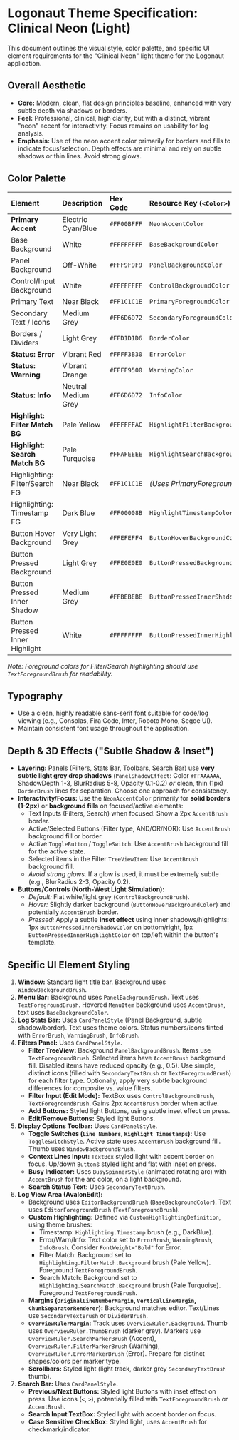 # Logonaut Theme Specification: Clinical Neon (Light)

This document outlines the visual style, color palette, and specific UI element requirements for the "Clinical Neon" light theme for the Logonaut application.

## Overall Aesthetic

-   **Core:** Modern, clean, flat design principles baseline, enhanced with very subtle depth via shadows or borders.
-   **Feel:** Professional, clinical, high clarity, but with a distinct, vibrant "neon" accent for interactivity. Focus remains on usability for log analysis.
-   **Emphasis:** Use of the neon accent color primarily for borders and fills to indicate focus/selection. Depth effects are minimal and rely on subtle shadows or thin lines. Avoid strong glows.

## Color Palette

| Element                           | Description           | Hex Code    | Resource Key (`<Color>`)          | Brush Key (`<SolidColorBrush>`)             |
| :-------------------------------- | :-------------------- | :---------- | :------------------------------ | :------------------------------------------ |
| **Primary Accent**                | Electric Cyan/Blue    | `#FF00BFFF` | `NeonAccentColor`               | `AccentBrush`                               |
| Base Background                   | White                 | `#FFFFFFFF` | `BaseBackgroundColor`           | `WindowBackgroundBrush`                     |
| Panel Background                  | Off-White             | `#FFF9F9F9` | `PanelBackgroundColor`          | `PanelBackgroundBrush`                      |
| Control/Input Background          | White                 | `#FFFFFFFF` | `ControlBackgroundColor`        | `ControlBackgroundBrush`                    |
| Primary Text                      | Near Black            | `#FF1C1C1E` | `PrimaryForegroundColor`        | `TextForegroundBrush`                       |
| Secondary Text / Icons            | Medium Grey           | `#FF6D6D72` | `SecondaryForegroundColor`      | `SecondaryTextBrush`                        |
| Borders / Dividers                | Light Grey            | `#FFD1D1D6` | `BorderColor`                   | `BorderBrush`, `DividerBrush`               |
| **Status: Error**                 | Vibrant Red           | `#FFFF3B30` | `ErrorColor`                    | `ErrorBrush`                                |
| **Status: Warning**               | Vibrant Orange        | `#FFFF9500` | `WarningColor`                  | `WarningBrush`                              |
| **Status: Info**                  | Neutral Medium Grey   | `#FF6D6D72` | `InfoColor`                     | `InfoBrush`                                 |
| **Highlight: Filter Match BG**    | Pale Yellow           | `#FFFFFFAC` | `HighlightFilterBackgroundColor`| `HighlightFilterBackgroundBrush`            |
| **Highlight: Search Match BG**    | Pale Turquoise        | `#FFAFEEEE` | `HighlightSearchBackgroundColor`| `HighlightSearchBackgroundBrush`            |
| Highlighting: Filter/Search FG    | Near Black            | `#FF1C1C1E` | *(Uses PrimaryForegroundColor)* | *(Uses TextForegroundBrush)*                |
| Highlighting: Timestamp FG        | Dark Blue             | `#FF00008B` | `HighlightTimestampColor`       | *(Used directly or via named color)*        |
| Button Hover Background           | Very Light Grey       | `#FFEFEFF4` | `ButtonHoverBackgroundColor`    | *(Used directly in Style)*                  |
| Button Pressed Background         | Light Grey            | `#FFE0E0E0` | `ButtonPressedBackgroundColor`  | *(Used directly in Style)*                  |
| Button Pressed Inner Shadow       | Medium Grey           | `#FFBEBEBE` | `ButtonPressedInnerShadowColor` | *(Used directly in Style)*                  |
| Button Pressed Inner Highlight    | White                 | `#FFFFFFFF` | `ButtonPressedInnerHighlightColor`| *(Used directly in Style)*                  |

*Note: Foreground colors for Filter/Search highlighting should use `TextForegroundBrush` for readability.*

## Typography

-   Use a clean, highly readable sans-serif font suitable for code/log viewing (e.g., Consolas, Fira Code, Inter, Roboto Mono, Segoe UI).
-   Maintain consistent font usage throughout the application.

## Depth & 3D Effects ("Subtle Shadow & Inset")

-   **Layering:** Panels (Filters, Stats Bar, Toolbars, Search Bar) use **very subtle light grey drop shadows** (`PanelShadowEffect`: Color `#FFAAAAAA`, ShadowDepth 1-3, BlurRadius 5-8, Opacity 0.1-0.2) *or* clean, thin (1px) `BorderBrush` lines for separation. Choose one approach for consistency.
-   **Interactivity/Focus:** Use the `NeonAccentColor` primarily for **solid borders (1-2px)** or **background fills** on focused/active elements:
    -   Text Inputs (Filters, Search) when focused: Show a 2px `AccentBrush` border.
    *   Active/Selected Buttons (Filter type, AND/OR/NOR): Use `AccentBrush` background fill or border.
    -   Active `ToggleButton` / `ToggleSwitch`: Use `AccentBrush` background fill for the active state.
    -   Selected items in the Filter `TreeViewItem`: Use `AccentBrush` background fill.
    -   *Avoid strong glows.* If a glow is used, it must be extremely subtle (e.g., BlurRadius 2-3, Opacity 0.2).
-   **Buttons/Controls (North-West Light Simulation):**
    -   *Default:* Flat white/light grey (`ControlBackgroundBrush`).
    -   *Hover:* Slightly darker background (`ButtonHoverBackgroundColor`) and potentially `AccentBrush` border.
    -   *Pressed:* Apply a subtle **inset effect** using inner shadows/highlights: 1px `ButtonPressedInnerShadowColor` on bottom/right, 1px `ButtonPressedInnerHighlightColor` on top/left within the button's template.

## Specific UI Element Styling

1.  **Window:** Standard light title bar. Background uses `WindowBackgroundBrush`.
2.  **Menu Bar:** Background uses `PanelBackgroundBrush`. Text uses `TextForegroundBrush`. Hovered `MenuItem` background uses `AccentBrush`, text uses `BaseBackgroundColor`.
3.  **Log Stats Bar:** Uses `CardPanelStyle` (Panel Background, subtle shadow/border). Text uses theme colors. Status numbers/icons tinted with `ErrorBrush`, `WarningBrush`, `InfoBrush`.
4.  **Filters Panel:** Uses `CardPanelStyle`.
    *   **Filter TreeView:** Background `PanelBackgroundBrush`. Items use `TextForegroundBrush`. Selected items have `AccentBrush` background fill. Disabled items have reduced opacity (e.g., 0.5). Use simple, distinct icons (filled with `SecondaryTextBrush` or `TextForegroundBrush`) for each filter type. Optionally, apply very subtle background differences for composite vs. value filters.
    *   **Filter Input (Edit Mode):** TextBox uses `ControlBackgroundBrush`, `TextForegroundBrush`. Gains 2px `AccentBrush` border when active.
    *   **Add Buttons:** Styled light Buttons, using subtle inset effect on press.
    *   **Edit/Remove Buttons:** Styled light Buttons.
5.  **Display Options Toolbar:** Uses `CardPanelStyle`.
    *   **Toggle Switches (`Line Numbers`, `Highlight Timestamps`):** Use `ToggleSwitchStyle`. Active state uses `AccentBrush` background fill. Thumb uses `WindowBackgroundBrush`.
    *   **Context Lines Input:** `TextBox` styled light with accent border on focus. Up/down `Button`s styled light and flat with inset on press.
    *   **Busy Indicator:** Uses `BusySpinnerStyle` (animated rotating arc) with `AccentBrush` for the arc color, on a light background.
    *   **Search Status Text:** Uses `SecondaryTextBrush`.
6.  **Log View Area (AvalonEdit):**
    *   Background uses `EditorBackgroundBrush` (`BaseBackgroundColor`). Text uses `EditorForegroundBrush` (`TextForegroundBrush`).
    *   **Custom Highlighting:** Defined via `CustomHighlightingDefinition`, using theme brushes:
        *   Timestamp: `Highlighting.Timestamp` brush (e.g., DarkBlue).
        *   Error/Warn/Info: Text color set to `ErrorBrush`, `WarningBrush`, `InfoBrush`. Consider `FontWeight="Bold"` for Error.
        *   Filter Match: Background set to `Highlighting.FilterMatch.Background` brush (Pale Yellow). Foreground `TextForegroundBrush`.
        *   Search Match: Background set to `Highlighting.SearchMatch.Background` brush (Pale Turquoise). Foreground `TextForegroundBrush`.
    *   **Margins (`OriginalLineNumberMargin`, `VerticalLineMargin`, `ChunkSeparatorRenderer`):** Background matches editor. Text/Lines use `SecondaryTextBrush` or `DividerBrush`.
    *   **`OverviewRulerMargin`:** Track uses `OverviewRuler.Background`. Thumb uses `OverviewRuler.ThumbBrush` (darker grey). Markers use `OverviewRuler.SearchMarkerBrush` (Accent), `OverviewRuler.FilterMarkerBrush` (Warning), `OverviewRuler.ErrorMarkerBrush` (Error). Prepare for distinct shapes/colors per marker type.
    *   **Scrollbars:** Styled light (light track, darker grey `SecondaryTextBrush` thumb).
7.  **Search Bar:** Uses `CardPanelStyle`.
    *   **Previous/Next Buttons:** Styled light Buttons with inset effect on press. Use icons (`<`, `>`), potentially filled with `TextForegroundBrush` or `AccentBrush`.
    *   **Search Input TextBox:** Styled light with accent border on focus.
    *   **Case Sensitive CheckBox:** Styled light, uses `AccentBrush` for checkmark/indicator.